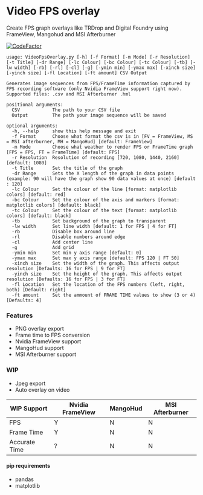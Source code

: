 # Video FPS overlay
 Create FPS graph overlays like TRDrop and Digital Foundry using FrameView, Mangohud and MSI Afterburner

[![CodeFactor](https://www.codefactor.io/repository/github/buymymojo/video-fps-overlay/badge/timing-fix)](https://www.codefactor.io/repository/github/buymymojo/video-fps-overlay/overview/timing-fix)



    usage: VideoFpsOverlay.py [-h] [-f Format] [-m Mode] [-r Resolution] [-t Title] [-dr Range] [-lc Colour] [-bc Colour] [-tc Colour] [-tb] [-lw width] [-rb] [-rl] [-cl] [-g] [-ymin min] [-ymax max] [-xinch size] [-yinch size] [-fl Location] [-ft amount] CSV Output
    
    Generates image sequences from FPS/FrameTime information captured by FPS recording software (only Nvidia FrameView support right now). Supported files: .csv and MSI Afterburner .hml
    
    positional arguments:
      CSV            The path to your CSV file
      Output         The path your image sequence will be saved
    
    optional arguments:
      -h, --help     show this help message and exit
      -f Format      Choose what format the csv is in [FV = FrameView, MS = MSI afterburner, MH = MangoHud] [default: FrameView]
      -m Mode        Choose what weather to render FPS or FrameTime graph [FPS = FPS, FT = FrameTime] [default: FPS]
      -r Resolution  Resolution of recording [720, 1080, 1440, 2160] [default: 1080]
      -t Title       Set the title of the graph
      -dr Range      Sets the X length of the graph in data points (example: 90 will have the graph show 90 data values at once) [default : 120]
      -lc Colour     Set the colour of the line [format: matplotlib colors] [default: red]
      -bc Colour     Set the colour of the axis and markers [format: matplotlib colors] [default: black]
      -tc Colour     Set the colour of the text [format: matplotlib colors] [default: black]
      -tb            Set background of the graph to transparent
      -lw width      Set line width [default: 1 for FPS | 4 for FT]
      -rb            Disable box around line
      -rl            Disable numbers around edge
      -cl            Add center line
      -g             Add grid
      -ymin min      Set min y axis range [default: 0]
      -ymax max      Set max y axis range [default: FPS 120 | FT 50]
      -xinch size    Set the width of the graph. This affects output resolution [Defaults: 16 for FPS | 9 for FT]
      -yinch size    Set the height of the graph. This affects output resolution [Defaults: 16 for FPS | 3 for FT]
      -fl Location   Set the location of the FPS numbers (left, right, both) [Default: right]
      -ft amount     Set the ammount of FRAME TIME values to show (3 or 4) [Defaults: 4]

### Features

- PNG overlay export
- Frame time to FPS conversion
- Nvidia FrameView support
- MangoHud support
- MSI Afterburner support

### WIP

- Jpeg export
- Auto overlay on video

| WIP Support | Nvidia FrameView  | MangoHud  | MSI Afterburner  |
| ------------ | ------------ | ------------ | ------------ |
| FPS | Y  | N  | N  |
| Frame Time | Y  |  N |  N |
| Accurate Time | ?   |  N | N |

#### pip requirements
- pandas
- matplotlib
